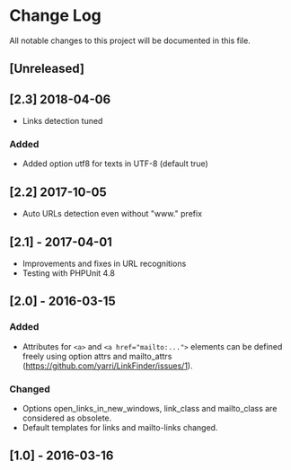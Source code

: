 # Change Log
All notable changes to this project will be documented in this file.

## [Unreleased]

## [2.3] 2018-04-06
- Links detection tuned

### Added
- Added option utf8 for texts in UTF-8 (default true)

## [2.2] 2017-10-05
- Auto URLs detection even without "www." prefix

## [2.1] - 2017-04-01
- Improvements and fixes in URL recognitions
- Testing with PHPUnit 4.8

## [2.0] - 2016-03-15
### Added
- Attributes for ```<a>``` and ```<a href="mailto:...">``` elements can be defined freely using option attrs and mailto_attrs (https://github.com/yarri/LinkFinder/issues/1).

### Changed
- Options open_links_in_new_windows, link_class and mailto_class are considered as obsolete.
- Default templates for links and mailto-links changed.

## [1.0] - 2016-03-16
